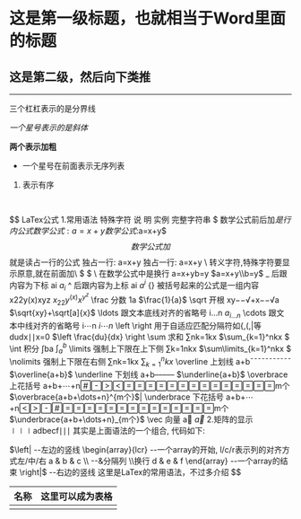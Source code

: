 # 这是第一级标题，也就相当于Word里面的标题

## 这是第二级，然后向下类推



---

三个杠杠表示的是分界线



*一个星号表示的是斜体*

**两个表示加粗**



* 一个星号在前面表示无序列表

1. 表示有序



```三个引号代表的是代码快


```

$$
LaTex公式
1.常用语法
特殊字符	说 明	实例	完整字符串
$	数学公式前后加$是行内公式	数学公式:a=x+y	数学公式:$a=x+y$
$$	数学公式加$$就是读占一行的公式	独占一行:
a=x+y
独占一行:
a=x+y
\	转义字符,特殊字符要显示原意,就在前面加\	$	$\$$
\\	在数学公式中是换行	a=x+yb=y	$a=x+y\\b=y$
_	后跟内容为下标	ai	$a_i$
^	后跟内容为上标	ai	$a^i$
{}	被括号起来的公式是一组内容	x22y(x)xyz	$x_{22}
y^{(x)}
x^{y^z}$
\frac	分数	1a	$\frac{1}{a}$
\sqrt	开根	xy−−√+x−−√a	$\sqrt{xy}+\sqrt[a]{x}$
\ldots	跟文本底线对齐的省略号	i…n	$a_{i\ldots{n}}$
\cdots	跟文本中线对齐的省略号	i⋯n	$i\cdots n$
\left \right	用于自适应匹配分隔符如{,(,|等	dudx∣∣x=0	$\left \frac{du}{dx} \right
\sum	求和	∑nk=1kx	$\sum_{k=1}^nkx $
\int	积分	∫ba	$\int_a^b$
\limits	强制上下限在上下侧	∑k=1nkx	$\sum\limits_{k=1}^nkx $
\nolimits	强制上下限在右侧	∑nk=1kx	$\sum\nolimits_{k=1}^nkx$
\overline	上划线	a+b¯¯¯¯¯¯¯¯¯¯¯	$\overline{a+b}$
\underline	下划线	a+b–––––	$\underline{a+b}$
\overbrace	上花括号	a+b+⋯+nm个	$\overbrace{a+b+\dots+n}^{m个}$|
\underbrace	下花括号	a+b+⋯+nm个	$\underbrace{a+b+\dots+n}_{m个}$
\vec	向量	a⃗ 	$\vec{a}$
2.矩阵的显示
∣∣∣adbecf∣∣∣
其实是上面语法的一个组合, 代码如下:

$\left|                --左边的竖线
\begin{array}{lcr}     --一个array的开始, l/c/r表示列的对齐方式左/中/右
a & b & c \\           --&分隔列 \\换行 
d & e & f 
\end{array}            --一个array的结束
\right|$               --右边的竖线
这里是LaTex的常用语法，不过多介绍
$$

| 名称 | 这里可以成为表格 |
| ---- | ---------------- |
|      |                  |

